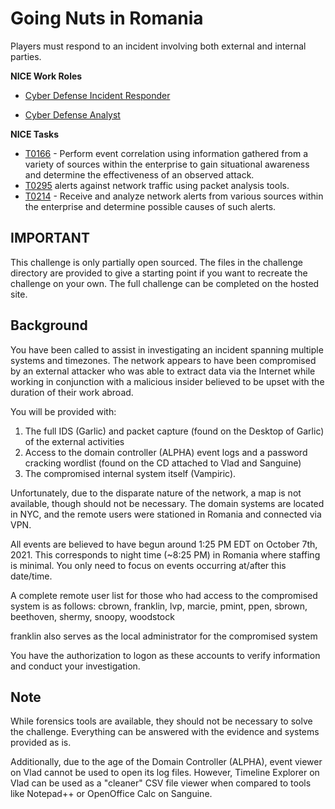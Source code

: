 # Going Nuts in Romania

Players must respond to an incident involving both external and internal parties.

**NICE Work Roles**  

- [Cyber Defense Incident Responder](https://niccs.cisa.gov/workforce-development/nice-framework)  

- [Cyber Defense Analyst](https://niccs.cisa.gov/workforce-development/nice-framework)  



**NICE Tasks**
- [T0166](https://niccs.cisa.gov/workforce-development/nice-framework) - Perform event correlation using information gathered from a variety of sources within the enterprise to gain situational awareness and determine the effectiveness of an observed attack.
- [T0295](https://niccs.cisa.gov/workforce-development/nice-framework) alerts against network traffic using packet analysis tools.
- [T0214](https://niccs.cisa.gov/workforce-development/nice-framework) - Receive and analyze network alerts from various sources within the enterprise and determine possible causes of such alerts.

## IMPORTANT

This challenge is only partially open sourced. The files in the challenge directory are provided to give a starting point if you want to recreate the challenge on your own. The full challenge can be completed on the hosted site.

## Background

You have been called to assist in investigating an incident spanning multiple systems and timezones. The network appears to have been compromised by an external attacker who was able to extract data via the Internet while working in conjunction with a malicious insider believed to be upset with the duration of their work abroad.

You will be provided with:
1. The full IDS (Garlic) and packet capture (found on the Desktop of Garlic) of the external activities
2. Access to the domain controller (ALPHA) event logs and a password cracking wordlist (found on the CD attached to Vlad and Sanguine)
3. The compromised internal system itself (Vampiric).

Unfortunately, due to the disparate nature of the network, a map is not available, though should not be necessary. The domain systems are located in NYC, and the remote users were stationed in Romania and connected via VPN.

All events are believed to have begun around 1:25 PM EDT on October 7th, 2021. This corresponds to night time (~8:25 PM) in Romania where staffing is minimal. You only need to focus on events occurring at/after this date/time.

A complete remote user list for those who had access to the compromised system is as follows:
cbrown, franklin, lvp, marcie, pmint, ppen, sbrown, beethoven, shermy, snoopy, woodstock

franklin also serves as the local administrator for the compromised system

You have the authorization to logon as these accounts to verify information and conduct your investigation.

## Note
While forensics tools are available, they should not be necessary to solve the challenge. Everything can be answered with the evidence and systems provided as is.

Additionally, due to the age of the Domain Controller (ALPHA), event viewer on Vlad cannot be used to open its log files. However, Timeline Explorer on Vlad can be used as a "cleaner" CSV file viewer when compared to tools like Notepad++ or OpenOffice Calc on Sanguine.
